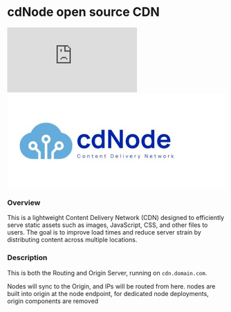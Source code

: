 # cdNode open source CDN

![img](https://cdn.kindling.me/pub.php?id=00000002.jpeg)
![temp](/public/00000002.jpeg)

### Overview
This is a lightweight Content Delivery Network (CDN) designed to efficiently serve static assets such as images, JavaScript, CSS, and other files to users. The goal is to improve load times and reduce server strain by distributing content across multiple locations.

### Description
This is both the Routing and Origin Server, running on `cdn.domain.com`.

Nodes will sync to the Origin, and IPs will be routed from here.
nodes are built into origin at the node endpoint, for dedicated node deployments, origin components are removed